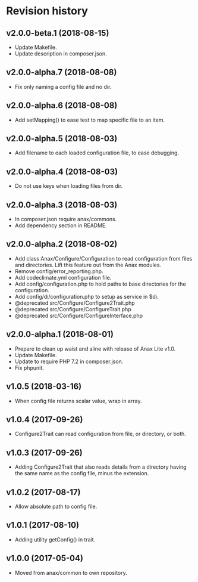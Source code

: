 Revision history
=================================


v2.0.0-beta.1 (2018-08-15)
---------------------------------

* Update Makefile.
* Update description in composer.json.



v2.0.0-alpha.7 (2018-08-08)
---------------------------------

* Fix only naming a config file and no dir.



v2.0.0-alpha.6 (2018-08-08)
---------------------------------

* Add setMapping() to ease test to map specific file to an item.



v2.0.0-alpha.5 (2018-08-03)
---------------------------------

* Add filename to each loaded configuration file, to ease debugging.



v2.0.0-alpha.4 (2018-08-03)
---------------------------------

* Do not use keys when loading files from dir.



v2.0.0-alpha.3 (2018-08-03)
---------------------------------

* In composer.json require anax/commons.
* Add dependency section in README.



v2.0.0-alpha.2 (2018-08-02)
---------------------------------

* Add class Anax/Configure/Configuration to read configuration from files and directories. Lift this feature out from the Anax modules.
* Remove config/error_reporting.php.
* Add codeclimate.yml configuration file.
* Add config/configuration.php to hold paths to base directories for the configuration.
* Add config/di/configuration.php to setup as service in $di.
* @deprecated src/Configure/Configure2Trait.php
* @deprecated src/Configure/ConfigureTrait.php
* @deprecated src/Configure/ConfigureInterface.php



v2.0.0-alpha.1 (2018-08-01)
---------------------------------

* Prepare to clean up waist and aline with release of Anax Lite v1.0.
* Update Makefile.
* Update to require PHP 7.2 in composer.json.
* Fix phpunit.



v1.0.5 (2018-03-16)
---------------------------------

* When config file returns scalar value, wrap in array.



v1.0.4 (2017-09-26)
---------------------------------

* Configure2Trait can read configuration from file, or directory, or both.



v1.0.3 (2017-09-26)
---------------------------------

* Adding Configure2Trait that also reads details from a directory having the same name as the config file, minus the extension.



v1.0.2 (2017-08-17)
---------------------------------

* Allow absolute path to config file.



v1.0.1 (2017-08-10)
---------------------------------

* Adding utility getConfig() in trait.



v1.0.0 (2017-05-04)
---------------------------------

* Moved from anax/common to own repository.
